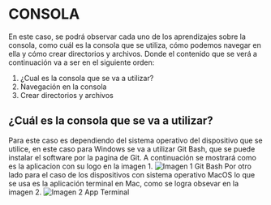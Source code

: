  # CONSOLA
En este caso, se podrá observar cada uno de los aprendizajes sobre la consola, como cuál es la consola que se utiliza, cómo podemos navegar en ella y cómo crear directorios y archivos.
Donde el contenido que se verá a continuación va a ser en el siguiente orden:
1. ¿Cual es la consola que se va a utilizar?
2. Navegación en la consola 
3. Crear directorios y archivos
## ¿Cuál es la consola que se va a utilizar?
Para este caso es dependiendo del sistema operativo del dispositivo que se utilice, en este caso para Windows se va a utilizar Git Bash, que se puede instalar el software por la pagina de Git.
A continuación se mostrará como es la aplicacion con su logo en la imagen 1.
![Imagen 1 Git Bash](https://www.google.com/url?sa=i&url=https%3A%2F%2Fstackoverflow.com%2Fquestions%2F32356595%2Fwhy-is-mingw64-appearing-on-my-git-bash&psig=AOvVaw22iPHl6ZxX23rrtC7OTnmL&ust=1738349048749000&source=images&cd=vfe&opi=89978449&ved=0CBQQjRxqFwoTCOivpvuMnosDFQAAAAAdAAAAABAJ)
Por otro lado para el caso de los dispositivos con sistema operativo MacOS lo que se usa es la aplicación terminal en Mac, como se logra obsevar en la imagen 2.
![Imagen 2 App Terminal](https://media.idownloadblog.com/wp-content/uploads/2021/12/Terminal-Command-Window-Mac.png)